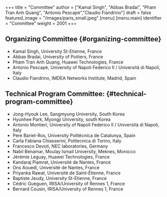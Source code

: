 +++
title = "Committee"
author = ["Kamal Singh", "Abbas Bradai", "Pham Tran Anh Quang", "Antonio Pescapè","Claudio Fiandrino"]
draft = false
featured_image = "/images/paris_small.jpeg"
[menu]
  [menu.main]
    identifier = "Committee"
    weight = 2001
+++



## Organizing Committee {#organizing-committee}

- Kamal Singh, University St-Etienne, France
- Abbas Bradai, University of Poitiers, France
- Pham Tran Anh Quang, Huawei Technologies, France
- Antonio Pescapè, University of Napoli Federico II / Università di Napoli, Italy
- Claudio Fiandrino, IMDEA Networks Institute, Madrid, Spain

## Technical Program Committee: {#technical-program-committee}
- Jong-Hyouk Lee, Sangmyung University, South Korea 
- Hyunhee Park, Myongji University, south Korea
- Antonio Montieri, University of Napoli Federico II / Università di Napoli, Italy
- Pere Bariet-Ros, University Politècnica de Catalunya, Spain
- Carla Fabiana Chiasserini, Politecnica di Torino, Italy
- Francesco Devoti, NEC laboratories, Germany
- Nabil Benamar, Moulay Ismail University, Meknes, Morocco 
- Jérémie Leguay, Huawei Technologies, France
- Kandaraj Piamrat, Université de Nantes, France
- Ons Aouedi, Université de Nantes, France
- Priyanka Rawat, Université de Saint-Étienne, France
- Baptiste Jeudy, University St-Etienne, France 
- Cédric Gueguen, IRISA/University of Rennes 1, France
- Bernard Cousin, IRISA/University of Rennes 1, France
